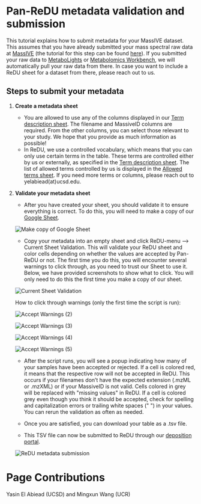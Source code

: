 # Pan-ReDU metadata validation and submission

This tutorial explains how to submit metadata for your MassIVE dataset. This assumes that you have already submitted your mass spectral raw data at [MassIVE](https://massive.ucsd.edu/) (the tutorial for this step can be found [here](https://ccms-ucsd.github.io/MassIVEDocumentation/#account_registration/)). If you submitted your raw data to [MetaboLights](https://www.ebi.ac.uk/metabolights/index) or [Metabolomics Workbench](https://www.metabolomicsworkbench.org), we will automatically pull your raw data from there. In case you want to include a ReDU sheet for a dataset from there, please reach out to us.

## Steps to submit your metadata

1. **Create a metadata sheet**
    - You are allowed to use any of the columns displayed in our [Term description sheet](https://docs.google.com/spreadsheets/d/10U0xnJUKa_mD0H_9suH1KJAlJD9io9e4chBX8EAHneE/edit?gid=1856413163#gid=1856413163). The filename and MassiveID columns are required. From the other columns, you can select those relevant to your study. We hope that you provide as much information as possible!
    - In ReDU, we use a controlled vocabulary, which means that you can only use certain terms in the table. These terms are controlled either by us or externally, as specified in the [Term description sheet](https://docs.google.com/spreadsheets/d/10U0xnJUKa_mD0H_9suH1KJAlJD9io9e4chBX8EAHneE/edit?gid=1856413163#gid=1856413163). The list of allowed terms controlled by us is displayed in the [Allowed terms sheet](https://docs.google.com/spreadsheets/d/10U0xnJUKa_mD0H_9suH1KJAlJD9io9e4chBX8EAHneE/edit?gid=155945972#gid=155945972). If you need more terms or columns, please reach out to yelabiead(at)ucsd.edu.

2. **Validate your metadata sheet**
    - After you have created your sheet, you should validate it to ensure everything is correct. To do this, you will need to make a copy of our [Google Sheet](https://docs.google.com/spreadsheets/d/10U0xnJUKa_mD0H_9suH1KJAlJD9io9e4chBX8EAHneE/edit?usp=sharing).

    ![Make copy of Google Sheet](img/make_sheet_copy.png)

    - Copy your metadata into an empty sheet and click ReDU-menu --> Current Sheet Validation. This will validate your ReDU sheet and color cells depending on whether the values are accepted by Pan-ReDU or not. The first time you do this, you will encounter several warnings to click through, as you need to trust our Sheet to use it. Below, we have provided screenshots to show what to click. You will only need to do this the first time you make a copy of our sheet.  

    ![Current Sheet Validation](img/validation.gif)

    How to click through warnings (only the first time the script is run):

    ![Accept Warnings (2)](img/redu_02.PNG)

    ![Accept Warnings (3)](img/redu_03.PNG)

    ![Accept Warnings (4)](img/redu_04.PNG)

    ![Accept Warnings (5)](img/redu_05.PNG)

    - After the script runs, you will see a popup indicating how many of your samples have been accepted or rejected. If a cell is colored red, it means that the respective row will not be accepted in ReDU. This occurs if your filenames don’t have the expected extension (.mzML or .mzXML) or if your MassiveID is not valid. Cells colored in grey will be replaced with "missing values" in ReDU. If a cell is colored grey even though you think it should be accepted, check for spelling and capitalization errors or trailing white spaces (" ") in your values. You can rerun the validation as often as needed.

    - Once you are satisfied, you can download your table as a .tsv file.

    - This TSV file can now be submitted to ReDU through our [deposition portal](https://deposit.redu.gnps2.org/).

    ![ReDU metadata submission](img/submission.gif)

# Page Contributions
Yasin El Abiead (UCSD) and Mingxun Wang (UCR)

